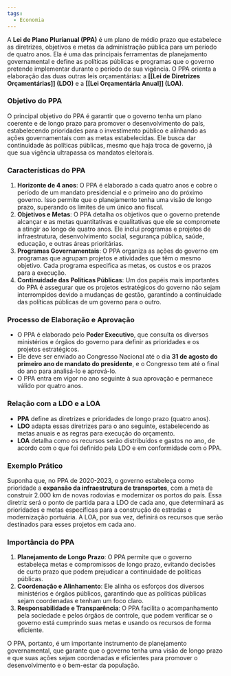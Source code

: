 ```yaml
---
tags:
  - Economia
---
```

A **Lei de Plano Plurianual (PPA)** é um plano de médio prazo que estabelece as diretrizes, objetivos e metas da administração pública para um período de quatro anos. Ela é uma das principais ferramentas de planejamento governamental e define as políticas públicas e programas que o governo pretende implementar durante o período de sua vigência. O PPA orienta a elaboração das duas outras leis orçamentárias: a **[[Lei de Diretrizes Orçamentárias]] (LDO)** e a **[[Lei Orçamentária Anual]] (LOA)**.

### Objetivo do PPA

O principal objetivo do PPA é garantir que o governo tenha um plano coerente e de longo prazo para promover o desenvolvimento do país, estabelecendo prioridades para o investimento público e alinhando as ações governamentais com as metas estabelecidas. Ele busca dar continuidade às políticas públicas, mesmo que haja troca de governo, já que sua vigência ultrapassa os mandatos eleitorais.

### Características do PPA

1. **Horizonte de 4 anos**: O PPA é elaborado a cada quatro anos e cobre o período de um mandato presidencial e o primeiro ano do próximo governo. Isso permite que o planejamento tenha uma visão de longo prazo, superando os limites de um único ano fiscal.
2. **Objetivos e Metas**: O PPA detalha os objetivos que o governo pretende alcançar e as metas quantitativas e qualitativas que ele se compromete a atingir ao longo de quatro anos. Ele inclui programas e projetos de infraestrutura, desenvolvimento social, segurança pública, saúde, educação, e outras áreas prioritárias.
3. **Programas Governamentais**: O PPA organiza as ações do governo em programas que agrupam projetos e atividades que têm o mesmo objetivo. Cada programa especifica as metas, os custos e os prazos para a execução.
4. **Continuidade das Políticas Públicas**: Um dos papéis mais importantes do PPA é assegurar que os projetos estratégicos do governo não sejam interrompidos devido a mudanças de gestão, garantindo a continuidade das políticas públicas de um governo para o outro.

### Processo de Elaboração e Aprovação

- O PPA é elaborado pelo **Poder Executivo**, que consulta os diversos ministérios e órgãos do governo para definir as prioridades e os projetos estratégicos.
- Ele deve ser enviado ao Congresso Nacional até o dia **31 de agosto do primeiro ano de mandato do presidente**, e o Congresso tem até o final do ano para analisá-lo e aprová-lo.
- O PPA entra em vigor no ano seguinte à sua aprovação e permanece válido por quatro anos.

### Relação com a LDO e a LOA

- **PPA** define as diretrizes e prioridades de longo prazo (quatro anos).
- **LDO** adapta essas diretrizes para o ano seguinte, estabelecendo as metas anuais e as regras para execução do orçamento.
- **LOA** detalha como os recursos serão distribuídos e gastos no ano, de acordo com o que foi definido pela LDO e em conformidade com o PPA.

### Exemplo Prático

Suponha que, no PPA de 2020-2023, o governo estabeleça como prioridade a **expansão da infraestrutura de transportes**, com a meta de construir 2.000 km de novas rodovias e modernizar os portos do país. Essa diretriz será o ponto de partida para a LDO de cada ano, que determinará as prioridades e metas específicas para a construção de estradas e modernização portuária. A LOA, por sua vez, definirá os recursos que serão destinados para esses projetos em cada ano.

### Importância do PPA

1. **Planejamento de Longo Prazo**: O PPA permite que o governo estabeleça metas e compromissos de longo prazo, evitando decisões de curto prazo que podem prejudicar a continuidade de políticas públicas.
2. **Coordenação e Alinhamento**: Ele alinha os esforços dos diversos ministérios e órgãos públicos, garantindo que as políticas públicas sejam coordenadas e tenham um foco claro.
3. **Responsabilidade e Transparência**: O PPA facilita o acompanhamento pela sociedade e pelos órgãos de controle, que podem verificar se o governo está cumprindo suas metas e usando os recursos de forma eficiente.

O PPA, portanto, é um importante instrumento de planejamento governamental, que garante que o governo tenha uma visão de longo prazo e que suas ações sejam coordenadas e eficientes para promover o desenvolvimento e o bem-estar da população.